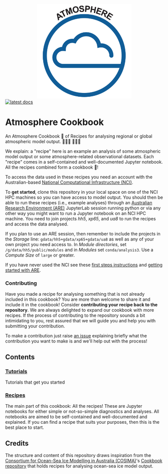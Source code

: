 <div align="center">
 <img src="docs/assets/ACCESS_ATMOSPHERE_icon.png" height="300" display="block">   
</div>

<a href="https://atmospheric-cookbook.readthedocs.io/en/latest/">
    <img alt="latest docs" src="https://img.shields.io/badge/docs-latest-blue.svg">
</a>

# Atmosphere Cookbook

An Atmosphere Cookbook 📔 of Recipes for analysing regional or global atmospheric model output. 👩🏽‍🍳 👨🏻‍🍳

We explain: a "recipe" here is an example an analysis of some atmospheric model output or some atmosphere-related observational datasets.
Each "recipe" comes in a self-contained and well-documented Jupyter notebook.
All the recipes combined form a cookbook 📒!

To access the data used in these recipes you need an account with the Australian-based [National Computational Infrastructure (NCI)](https://nci.org.au/).

To **get started**, clone this repository in your local space on one of the NCI HPC machines so you can have access to model output. You should then be able to run these recipes (i.e., example analyses) through an [Australian Research Environment (ARE)](https://are.nci.org.au/) JupyterLab session running python or via any other way you might want to run a Jupyter notebook on an NCI HPC machine. You need to join projects _hh5_, _xp65_, and _ua8_ to run the recipes and access the data analysed.

If you plan to use an ARE session, then remember to include the projects in the _Storage_ line: `gdata/hh5+gdata/xp65+gdata/ua8` as well as any of your own project you need access to. In _Module directories_, set `/g/data/hh5/public/modules` and in _Modules_ set `conda/analysis3`. Use a _Compute Size_ of `large` or greater.

If you have never used the NCI see these [first steps instructions](https://access-hive.org.au/getting_started/first_steps/) and [getting started with ARE](https://access-hive.org.au/getting_started/are/).

### Contributing

Have you made a recipe for analysing something that is not already included in this cookbook?
You are more than welcome to share it and include it in the cookbook!
Consider **contributing your recipe back to the repository**.
We are always delighted to expand our cookbook with more recipes.
If the process of contributing to the repository sounds a bit intimidating to you, rest assured that we will guide you and help you with submitting your contribution.

To make a contribution just raise [an issue](https://github.com/21centuryweather/atmospheric-cookbook/issues) explaining briefly what the contribution you want to make is and we'll help out with the process!

## Contents

### [Tutorials](https://atmospheric-cookbook.readthedocs.io/en/latest/tutorials.html)
Tutorials that get you started

### [Recipes](https://atmospheric-cookbook.readthedocs.io/en/latest/recipes.html)
The main part of this cookbook: All the recipes! These are Jupyter notebooks for either simple or not-so-simple diagnostics and analyses. All notebooks are aimed to be self-contained and  well-documented and explained.
If you can find a recipe that suits your purposes, then this is the best place to start.


## Credits

The structure and content of this repository draws inspiration from the [Consortium for Ocean-Sea Ice Modelling in Australia (COSIMA)](http://cosima.org.au/)'s [Cookbook repository](https://github.com/COSIMA/cosima-recipes) that holds recipes for analysing ocean-sea ice model output.

